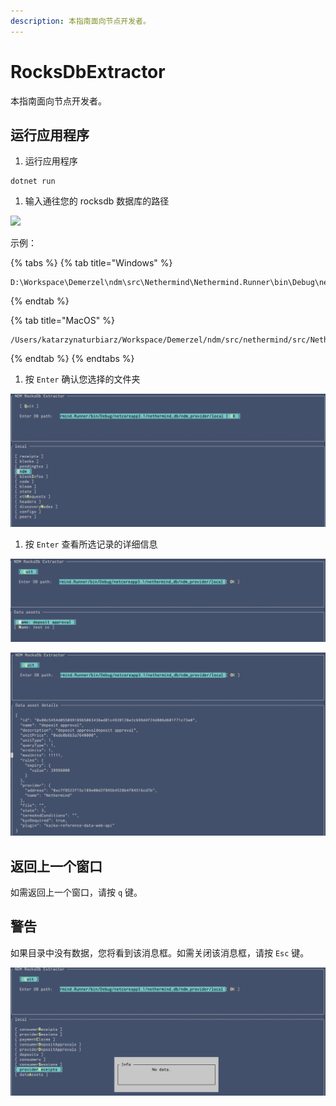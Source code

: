 ```yaml
---
description: 本指南面向节点开发者。
---
```


# RocksDbExtractor

本指南面向节点开发者。

## 运行应用程序

1. 运行应用程序

```text
dotnet run
```

1. 输入通往您的 rocksdb 数据库的路径

![](https://lh5.googleusercontent.com/r9u-RIpCLqpMhtWuel4jaDRbkeXMAI1sT-OqhqSKlERoxXmVVvvC-y9b0V4Jy0s-PcShIy1jRvfEvjDmsQaT2UxTZwIPvWixzB2H4pJMZGxbojc0q95Ivcf96et25MIGv1JjhUSu)

示例：

{% tabs %}
{% tab title="Windows" %}
```text
D:\Workspace\Demerzel\ndm\src\Nethermind\Nethermind.Runner\bin\Debug\netcoreapp3.1\nethermind_db\ndm_consumer\local
```
{% endtab %}

{% tab title="MacOS" %}
```text
/Users/katarzynaturbiarz/Workspace/Demerzel/ndm/src/nethermind/src/Nethermind/Nethermind.Runner/bin/Debug/netcoreapp3.1/nethermind_db/ndm_consumer/local
```
{% endtab %}
{% endtabs %}

1. 按 `Enter` 确认您选择的文件夹

![](../.gitbook/assets/image%20%2825%29.png)

1. 按 `Enter` 查看所选记录的详细信息

![](../.gitbook/assets/image%20%2822%29.png)

![](../.gitbook/assets/image%20%2823%29.png)

## 返回上一个窗口

如需返回上一个窗口，请按 `q` 键。

## 警告

如果目录中没有数据，您将看到该消息框。如需关闭该消息框，请按 `Esc` 键。

![](../.gitbook/assets/image%20%2824%29.png)


